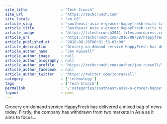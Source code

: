 ```yaml
---
site_title               : "Tech Crunch"
site_url                 : "https://techcrunch.com"
site_locale              : "en_US"
article_slug             : "southeast-asia-e-grocer-happyfresh-exits-two-markets-raises-undisclosed-series-b"
article_title            : "Southeast Asia e-grocer HappyFresh exits two markets, raises undisclosed Series B"
article_image            : "https://tctechcrunch2011.files.wordpress.com/2016/08/happyfreshs-fleet-of-delivery-vehicles.jpg?w=764&h=400&crop=1"
article_url              : "https://techcrunch.com/2016/08/29/happyfresh-series-b/"
article_published_at     : "2016-08-29T00:01:39-03:00"
article_description      : "Grocery on-demand service HappyFresh has delivered a mixed bag of news today. Firstly, the company has withdrawn from two markets in Asia as it aims to focus..."
article_author_name      : "Jon Russell"
article_author_image     : null
article_author_biography : null
article_author_profile   : "https://techcrunch.com/author/jon-russell/"
article_author_facebook  : null
article_author_twitter   : "https://twitter.com/jonrussell"
category                 : ['technology']
tags                     : ['Tech Crunch']
permalink                : "/:categories/southeast-asia-e-grocer-happyfresh-exits-two-markets-raises-undisclosed-series-b/"
layout                   : post
---
```


Grocery on-demand service HappyFresh has delivered a mixed bag of news today. Firstly, the company has withdrawn from two markets in Asia as it aims to focus...
